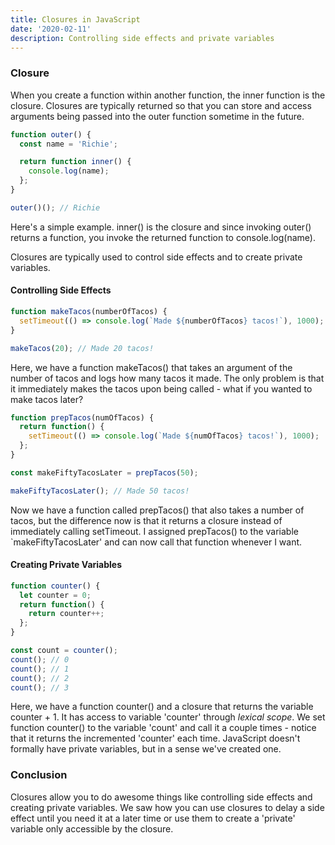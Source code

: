 ```yaml
---
title: Closures in JavaScript
date: '2020-02-11'
description: Controlling side effects and private variables
---
```


<h3>Closure</h3>

When you create a function within another function, the inner function is the closure. Closures are typically returned so that you can store and access arguments being passed into the outer function sometime in the future.

```javascript
function outer() {
  const name = 'Richie';

  return function inner() {
    console.log(name);
  };
}

outer()(); // Richie
```

Here's a simple example. inner() is the closure and since invoking outer() returns a function, you invoke the returned function to console.log(name).

Closures are typically used to control side effects and to create private variables.

<h4>Controlling Side Effects</h4>

```javascript
function makeTacos(numberOfTacos) {
  setTimeout(() => console.log(`Made ${numberOfTacos} tacos!`), 1000);
}

makeTacos(20); // Made 20 tacos!
```

Here, we have a function makeTacos() that takes an argument of the number of tacos and logs how many tacos it made. The only problem is that it immediately makes the tacos upon being called - what if you wanted to make tacos later?

```javascript
function prepTacos(numOfTacos) {
  return function() {
    setTimeout(() => console.log(`Made ${numOfTacos} tacos!`), 1000);
  };
}

const makeFiftyTacosLater = prepTacos(50);

makeFiftyTacosLater(); // Made 50 tacos!
```

Now we have a function called prepTacos() that also takes a number of tacos, but the difference now is that it returns a closure instead of immediately calling setTimeout. I assigned prepTacos() to the variable `makeFiftyTacosLater' and can now call that function whenever I want.

<h4>Creating Private Variables</h4>

```javascript
function counter() {
  let counter = 0;
  return function() {
    return counter++;
  };
}

const count = counter();
count(); // 0
count(); // 1
count(); // 2
count(); // 3
```

Here, we have a function counter() and a closure that returns the variable counter + 1. It has access to variable 'counter' through <i>lexical scope</i>. We set function counter() to the variable 'count' and call it a couple times - notice that it returns the incremented 'counter' each time. JavaScript doesn't formally have private variables, but in a sense we've created one.

<h3>Conclusion</h3>

Closures allow you to do awesome things like controlling side effects and creating private variables. We saw how you can use closures to delay a side effect until you need it at a later time or use them to create a 'private' variable only accessible by the closure.
